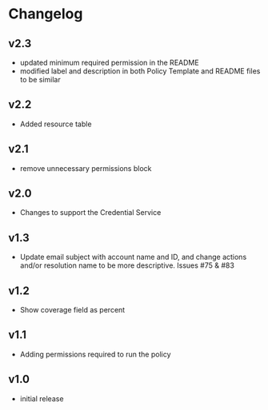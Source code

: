 # Changelog

## v2.3

- updated minimum required permission in the README
- modified label and description in both Policy Template and README files to be similar

## v2.2

- Added resource table

## v2.1

- remove unnecessary permissions block

## v2.0

- Changes to support the Credential Service

## v1.3

- Update email subject with account name and ID, and change actions and/or resolution name to be more descriptive. Issues #75 & #83

## v1.2

- Show coverage field as percent

## v1.1

- Adding permissions required to run the policy

## v1.0

- initial release
